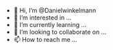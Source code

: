 - 👋 Hi, I’m @Danielwinkelmann
- 👀 I’m interested in ...
- 🌱 I’m currently learning ...
- 💞️ I’m looking to collaborate on ...
- 📫 How to reach me ...

<!---
Danielwinkelmann/Danielwinkelmann is a ✨ special ✨ repository because its `README.md` (this file) appears on your GitHub profile.
You can click the Preview link to take a look at your changes.
--->
